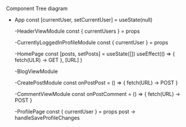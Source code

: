 Component Tree diagram

- App
  const [currentUser, setCurrentUser] = useState(null)

  -HeaderViewModule
  const { currentUsers } = props

  -CurrentlyLoggedInProfileModule
  const { currentUser } = props

  -HomePage
  const [posts, setPosts] = useState([])
  useEffect(() => {
  fetch(ULR) -> GET
  }, [URL] )

  -BlogViewModule

  -CreatePostModule
  const onPostPost = () => {
  fetch(URL) -> POST
  }

  -CommentViewModule
  const onPostComment = () => {
  fetch(URL) -> POST
  }

  -ProfilePage
  const { currentUser } = props
  post -> handleSaveProfileChanges
